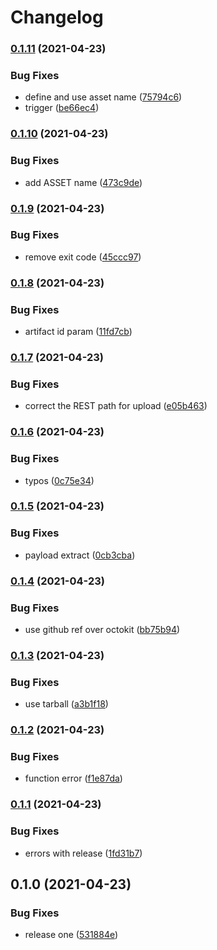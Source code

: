 # Changelog

### [0.1.11](https://www.github.com/kameshsampath/fruits-app/compare/v0.1.10...v0.1.11) (2021-04-23)


### Bug Fixes

* define and use asset name ([75794c6](https://www.github.com/kameshsampath/fruits-app/commit/75794c66c8ed279e17e88fe1d294768b96ba9287))
* trigger ([be66ec4](https://www.github.com/kameshsampath/fruits-app/commit/be66ec47a50a3e8752115da702307879cd85d562))

### [0.1.10](https://www.github.com/kameshsampath/fruits-app/compare/v0.1.9...v0.1.10) (2021-04-23)


### Bug Fixes

* add ASSET name ([473c9de](https://www.github.com/kameshsampath/fruits-app/commit/473c9de708343fcf30f98b0c9761ddd0fd7c0fb5))

### [0.1.9](https://www.github.com/kameshsampath/fruits-app/compare/v0.1.8...v0.1.9) (2021-04-23)


### Bug Fixes

* remove exit code ([45ccc97](https://www.github.com/kameshsampath/fruits-app/commit/45ccc975dbc462d7dc17638020445da776b48f58))

### [0.1.8](https://www.github.com/kameshsampath/fruits-app/compare/v0.1.7...v0.1.8) (2021-04-23)


### Bug Fixes

* artifact id param ([11fd7cb](https://www.github.com/kameshsampath/fruits-app/commit/11fd7cb082ea8c1c3d9010f54c75db1845621645))

### [0.1.7](https://www.github.com/kameshsampath/fruits-app/compare/v0.1.6...v0.1.7) (2021-04-23)


### Bug Fixes

* correct the REST path for upload ([e05b463](https://www.github.com/kameshsampath/fruits-app/commit/e05b4630e6f66e6ff58b0d0bb577e1a1be70d151))

### [0.1.6](https://www.github.com/kameshsampath/fruits-app/compare/v0.1.5...v0.1.6) (2021-04-23)


### Bug Fixes

* typos ([0c75e34](https://www.github.com/kameshsampath/fruits-app/commit/0c75e342af2eb815f3ef34e8c7530a503412e465))

### [0.1.5](https://www.github.com/kameshsampath/fruits-app/compare/v0.1.4...v0.1.5) (2021-04-23)


### Bug Fixes

* payload extract ([0cb3cba](https://www.github.com/kameshsampath/fruits-app/commit/0cb3cbad5442f6811b120f5db283c1cb2710cded))

### [0.1.4](https://www.github.com/kameshsampath/fruits-app/compare/v0.1.3...v0.1.4) (2021-04-23)


### Bug Fixes

* use github ref over octokit ([bb75b94](https://www.github.com/kameshsampath/fruits-app/commit/bb75b94d94e4d3d6f4acd70b30c80dcc756aa516))

### [0.1.3](https://www.github.com/kameshsampath/fruits-app/compare/v0.1.2...v0.1.3) (2021-04-23)


### Bug Fixes

* use tarball ([a3b1f18](https://www.github.com/kameshsampath/fruits-app/commit/a3b1f182c6d9146b67db6eb2e4eab88fb5ee6063))

### [0.1.2](https://www.github.com/kameshsampath/fruits-app/compare/v0.1.1...v0.1.2) (2021-04-23)


### Bug Fixes

* function error ([f1e87da](https://www.github.com/kameshsampath/fruits-app/commit/f1e87da79bae0b312b38e463f2043ceb4dc3dc99))

### [0.1.1](https://www.github.com/kameshsampath/fruits-app/compare/v0.1.0...v0.1.1) (2021-04-23)


### Bug Fixes

* errors with release ([1fd31b7](https://www.github.com/kameshsampath/fruits-app/commit/1fd31b7c9dfd322888a479f4894b7e0449365ed2))

## 0.1.0 (2021-04-23)


### Bug Fixes

* release one ([531884e](https://www.github.com/kameshsampath/fruits-app/commit/531884e8c1113db245a7b5e36403aff3b44a5bba))
